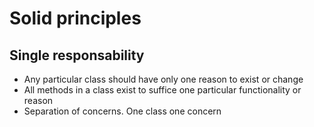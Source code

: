 # Solid principles

## Single responsability

- Any particular class should have only one reason to exist or change
- All methods in a class exist to suffice one particular functionality or reason
- Separation of concerns. One class one concern